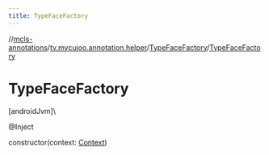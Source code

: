 ```yaml
---
title: TypeFaceFactory
---
```

//[mcls-annotations](../../../index.html)/[tv.mycujoo.annotation.helper](../index.html)/[TypeFaceFactory](index.html)/[TypeFaceFactory](-type-face-factory.html)



# TypeFaceFactory



[androidJvm]\




@Inject



constructor(context: [Context](https://developer.android.com/reference/kotlin/android/content/Context.html))




